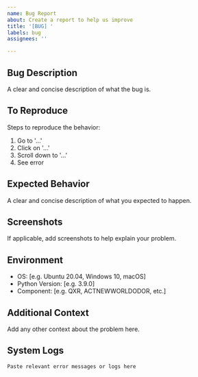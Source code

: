 ```yaml
---
name: Bug Report
about: Create a report to help us improve
title: '[BUG] '
labels: bug
assignees: ''

---
```


## Bug Description
A clear and concise description of what the bug is.

## To Reproduce
Steps to reproduce the behavior:
1. Go to '...'
2. Click on '...'
3. Scroll down to '...'
4. See error

## Expected Behavior
A clear and concise description of what you expected to happen.

## Screenshots
If applicable, add screenshots to help explain your problem.

## Environment
- OS: [e.g. Ubuntu 20.04, Windows 10, macOS]
- Python Version: [e.g. 3.9.0]
- Component: [e.g. QXR, ACTNEWWORLDODOR, etc.]

## Additional Context
Add any other context about the problem here.

## System Logs
```
Paste relevant error messages or logs here
```